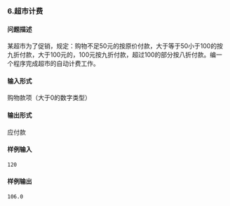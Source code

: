 ### 6.超市计费

#### 问题描述

某超市为了促销，规定：购物不足50元的按原价付款，大于等于50小于100的按九折付款，大于100元的，100元按九折付款，超过100的部分按八折付款。编一个程序完成超市的自动计费工作。

#### 输入形式

购物款项（大于0的数字类型）

#### 输出形式

应付款

#### 样例输入

```bash
120
```

#### 样例输出

```bash
106.0
```
